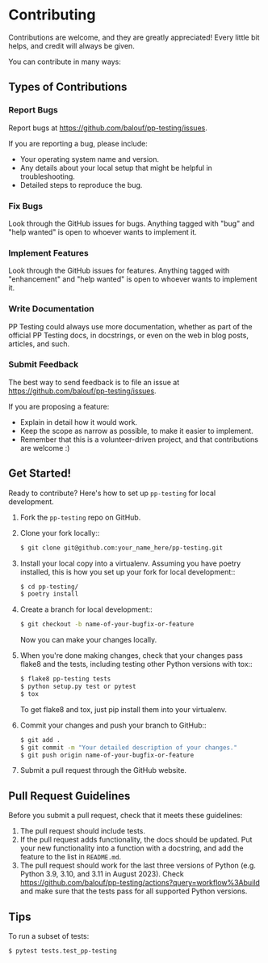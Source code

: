 # Contributing

Contributions are welcome, and they are greatly appreciated! Every little bit
helps, and credit will always be given.

You can contribute in many ways:

## Types of Contributions

### Report Bugs

Report bugs at https://github.com/balouf/pp-testing/issues.

If you are reporting a bug, please include:

- Your operating system name and version.
- Any details about your local setup that might be helpful in troubleshooting.
- Detailed steps to reproduce the bug.

### Fix Bugs

Look through the GitHub issues for bugs. Anything tagged with "bug" and "help
wanted" is open to whoever wants to implement it.

### Implement Features

Look through the GitHub issues for features. Anything tagged with "enhancement"
and "help wanted" is open to whoever wants to implement it.

### Write Documentation

PP Testing could always use more documentation, whether as part of the
official PP Testing docs, in docstrings, or even on the web in blog posts,
articles, and such.

### Submit Feedback

The best way to send feedback is to file an issue at https://github.com/balouf/pp-testing/issues.

If you are proposing a feature:

- Explain in detail how it would work.
- Keep the scope as narrow as possible, to make it easier to implement.
- Remember that this is a volunteer-driven project, and that contributions
  are welcome :)

## Get Started!

Ready to contribute? Here's how to set up `pp-testing` for local development.

1. Fork the `pp-testing` repo on GitHub.

2. Clone your fork locally::
    ```bash
    $ git clone git@github.com:your_name_here/pp-testing.git
    ```

3. Install your local copy into a virtualenv. Assuming you have poetry installed, this is how you set up your fork for local development::
    ```bash
    $ cd pp-testing/
    $ poetry install
    ```

4. Create a branch for local development::
    ```bash
    $ git checkout -b name-of-your-bugfix-or-feature
    ```
    Now you can make your changes locally.

5. When you're done making changes, check that your changes pass flake8 and the
   tests, including testing other Python versions with tox::
    ```bash
    $ flake8 pp-testing tests
    $ python setup.py test or pytest
    $ tox
    ```
   To get flake8 and tox, just pip install them into your virtualenv.

6. Commit your changes and push your branch to GitHub::
    ```bash
    $ git add .
    $ git commit -m "Your detailed description of your changes."
    $ git push origin name-of-your-bugfix-or-feature
    ```

7. Submit a pull request through the GitHub website.

## Pull Request Guidelines

Before you submit a pull request, check that it meets these guidelines:

1. The pull request should include tests.
2. If the pull request adds functionality, the docs should be updated. Put
   your new functionality into a function with a docstring, and add the
   feature to the list in `README.md`.
3. The pull request should work for the last three versions of Python (e.g. Python 3.9, 3.10, and 3.11 in August 2023). Check
   https://github.com/balouf/pp-testing/actions?query=workflow%3Abuild
   and make sure that the tests pass for all supported Python versions.

## Tips

To run a subset of tests:
```bash
$ pytest tests.test_pp-testing
```
